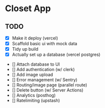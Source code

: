 # Closet App

## TODO
- [x] Make it deploy (vercel)
- [x] Scaffold basic ui with mock data
- [x] Tidy up build
- [x] Actually set up a database (vercel postgres)
- [] Attach database to UI
- [] Add authentication (w/ clerk)
- [] Add image upload
- [] Error management (w/ Sentry)
- [] Routing/image page (parallel route)
- [] Delete button (w/ Server Actions)
- [] Analytics (posthog)
- [] Ratelimiting (upstash)

